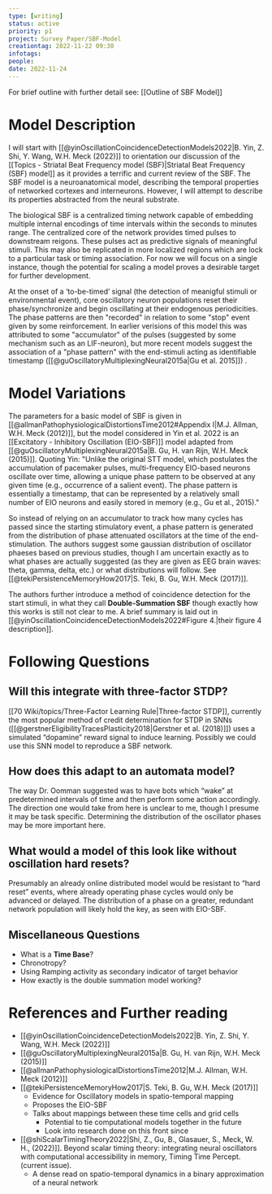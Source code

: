 ```yaml
---
type: [writing]
status: active
priority: p1
project: Survey Paper/SBF-Model
creationtag: 2022-11-22 09:30
infotags:
people:
date: 2022-11-24
---
```

For brief outline with further detail see: [[Outline of SBF Model]]
# Model Description
I will start with [[@yinOscillationCoincidenceDetectionModels2022|B. Yin, Z. Shi, Y. Wang, W.H. Meck (2022)]] to orientation our discussion of the [[Topics - Striatal Beat Frequency model (SBF)|Striatal Beat Frequency (SBF) model]] as it provides a terrific and current review of the SBF. The SBF model is a neuroanatomical model, describing the temporal properties of networked cortexes and interneurons. However, I will attempt to describe its properties abstracted from the neural substrate.

The biological SBF is a centralized timing network capable of embedding multiple internal encodings of time intervals within the seconds to minutes range. The centralized core of the network provides timed pulses to downstream reigons. These pulses act as predictive signals of meaningful stimuli. This may also be replicated in more localized regions which are lock to a particular task or timing association. For now we will focus on a single instance, though the potential for scaling a model proves a desirable target for further development.

At the onset of a ‘to-be-timed’ signal (the detection of meanigful stimuli or environmental event), core oscillatory neuron populations reset their phase/synchronize and begin oscillating at their endogenous periodicities. The phase patterns are then "recorded" in relation to some "stop" event given by some reinforcement. In earlier verisions of this model this was attributed to some "accumulator" of the pulses (suggested by some mechanism such as an LIF-neuron), but more recent models suggest the association of a "phase pattern" with the end-stimuli acting as identifiable timestamp ([[@guOscillatoryMultiplexingNeural2015a|Gu et al. 2015]]) .
# Model Variations
The parameters for a basic model of SBF is given in [[@allmanPathophysiologicalDistortionsTime2012#Appendix I|M.J. Allman, W.H. Meck (2012)]], but the model considered in Yin et al. 2022 is an [[Excitatory - Inhibitory Oscillation (EIO-SBF)]] model adapted from [[@guOscillatoryMultiplexingNeural2015a|B. Gu, H. van Rijn, W.H. Meck (2015)]]. Quoting Yin: "Unlike the original STT model, which postulates the accumulation of pacemaker pulses, multi-frequency EIO-based neurons oscillate over time, allowing a unique phase pattern to be observed at any given time (e.g., occurrence of a salient event). The phase pattern is essentially a timestamp, that can be represented by a relatively small number of EIO neurons and easily stored in memory (e.g., Gu et al., 2015)."

So instead of relying on an accumulator to track how many cycles has passed since the starting stimulatory event, a phase pattern is generated from the distribution of phase attenuated oscillators at the time of the end-stimulation. The authors suggest some gaussian distribution of oscillator phaeses based on previous studies, though I am  uncertain exactly as to what phases are actually suggested (as they are given as EEG brain waves: theta, gamma, delta, etc.) or what distributions will follow. See [[@tekiPersistenceMemoryHow2017|S. Teki, B. Gu, W.H. Meck (2017)]].

The authors further introduce a method of coincidence detection for the start stimuli, in what they call **Double-Summation SBF** though exactly how this works is still not clear to me. A brief summary is laid out in [[@yinOscillationCoincidenceDetectionModels2022#Figure 4.|their figure 4 description]].

# Following Questions
## Will this integrate with three-factor STDP?
[[70 Wiki/topics/Three-Factor Learning Rule|Three-factor STDP]], currently the most popular method of credit determination for STDP in SNNs ([[@gerstnerEligibilityTracesPlasticity2018|Gerstner et al. (2018)]]) uses a simulated “dopamine” reward signal to induce learning. Possibly we could use this SNN model to reproduce a SBF network.
## How does this adapt to an automata model? 
The way Dr. Oomman suggested was to have bots which “wake” at predetermined intervals of time and then perform some action accordingly. The direction one would take from here is unclear to me, though I presume it may be task specific. Determining the distribution of the oscillator phases may be more important here.
## What would a model of this look like without oscillation hard resets?
Presumably an already online distributed model would be resistant to “hard reset” events, where already operating phase cycles would only be advanced or delayed. The distribution of a phase on a greater, redundant network population will likely hold the key, as seen with EIO-SBF.
## Miscellaneous Questions
- What is a **Time Base**?
- Chronotropy?
- Using Ramping activity as secondary indicator of target behavior
- How exactly is the double summation model working?
# References and Further reading
- [[@yinOscillationCoincidenceDetectionModels2022|B. Yin, Z. Shi, Y. Wang, W.H. Meck (2022)]]
- [[@guOscillatoryMultiplexingNeural2015a|B. Gu, H. van Rijn, W.H. Meck (2015)]]
- [[@allmanPathophysiologicalDistortionsTime2012|M.J. Allman, W.H. Meck (2012)]]
- [[@tekiPersistenceMemoryHow2017|S. Teki, B. Gu, W.H. Meck (2017)]]
	- Evidence for Oscillatory models in spatio-temporal mapping
	- Proposes the EIO-SBF
	- Talks about mappings between these time cells and grid cells
		- Potential to tie computational models together in the future
		- Look into research done on this front since
- [[@shiScalarTimingTheory2022|Shi, Z., Gu, B., Glasauer, S., Meck, W. H., (2022)]]. Beyond scalar timing theory: integrating neural oscillators with computational accessibility in memory, Timing Time Percept. (current issue).  
	- A dense read on spatio-temporal dynamics in a binary approximation of a neural network
